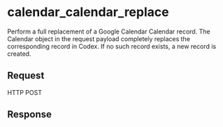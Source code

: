 # calendar_calendar_replace
Perform a full replacement of a Google Calendar Calendar record. The Calendar object in the request payload completely replaces the corresponding record in Codex. If no such record exists, a new record is created.

## Request
HTTP POST

## Response
